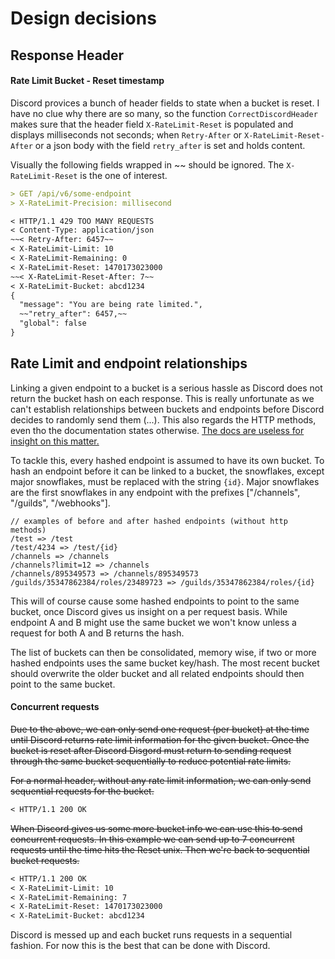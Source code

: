 # Design decisions

## Response Header 

#### Rate Limit Bucket - Reset timestamp
Discord provices a bunch of header fields to state when a bucket is reset. I have no clue why there are so many, so the function `CorrectDiscordHeader` makes sure that the header field `X-RateLimit-Reset` is populated and displays milliseconds not seconds; when `Retry-After` or `X-RateLimit-Reset-After` or a json body with the field `retry_after` is set and holds content.

Visually the following fields wrapped in ~~ should be ignored. The `X-RateLimit-Reset` is the one of interest.
```markdown
> GET /api/v6/some-endpoint
> X-RateLimit-Precision: millisecond

< HTTP/1.1 429 TOO MANY REQUESTS
< Content-Type: application/json
~~< Retry-After: 6457~~
< X-RateLimit-Limit: 10
< X-RateLimit-Remaining: 0
< X-RateLimit-Reset: 1470173023000
~~< X-RateLimit-Reset-After: 7~~
< X-RateLimit-Bucket: abcd1234
{
  "message": "You are being rate limited.",
  ~~"retry_after": 6457,~~
  "global": false
}
```

## Rate Limit and endpoint relationships
Linking a given endpoint to a bucket is a serious hassle as Discord does not return the bucket hash on each response. This is really unfortunate as we can't establish relationships between buckets and endpoints before Discord decides to randomly send them (...). This also regards the HTTP methods, even tho the documentation states otherwise. [The docs are useless for insight on this matter.](https://github.com/discordapp/discord-api-docs/issues/1135)

To tackle this, every hashed endpoint is assumed to have its own bucket. To hash an endpoint before it can be linked to a bucket, the snowflakes, except major snowflakes, must be replaced with the string `{id}`.  Major snowflakes are the first snowflakes in any endpoint with the prefixes ["/channels", "/guilds", "/webhooks"].

``` 
// examples of before and after hashed endpoints (without http methods)
/test => /test
/test/4234 => /test/{id}
/channels => /channels 
/channels?limit=12 => /channels 
/channels/895349573 => /channels/895349573
/guilds/35347862384/roles/23489723 => /guilds/35347862384/roles/{id}
```

This will of course cause some hashed endpoints to point to the same bucket, once Discord gives us insight on a per request basis. While endpoint A and B might use the same bucket we won't know unless a request for both A and B returns the hash. 

The list of buckets can then be consolidated, memory wise, if two or more hashed endpoints uses the same bucket key/hash. The most recent bucket should overwrite the older bucket and all related endpoints should then point to the same bucket.

#### Concurrent requests
~~Due to the above, we can only send one request (per bucket) at the time until Discord returns rate limit information for the given bucket. Once the bucket is reset after Discord Disgord must return to sending request through the same bucket sequentially to reduce potential rate limits.~~

~~For a normal header, without any rate limit information, we can only send sequential requests for the bucket.~~
```markdown
< HTTP/1.1 200 OK
```

~~When Discord gives us some more bucket info we can use this to send concurrent requests. In this example we can send up to 7 concurrent requests until the time hits the Reset unix. Then we're back to sequential bucket requests.~~
```markdown
< HTTP/1.1 200 OK
< X-RateLimit-Limit: 10
< X-RateLimit-Remaining: 7
< X-RateLimit-Reset: 1470173023000
< X-RateLimit-Bucket: abcd1234
```

Discord is messed up and each bucket runs requests in a sequential fashion. For now this is the best that can be done with Discord.